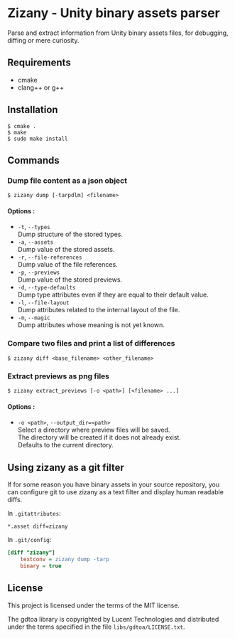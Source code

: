 # Zizany - Unity binary assets parser

Parse and extract information from Unity binary assets files, for debugging, diffing or mere curiosity.

## Requirements

 - cmake
 - clang++ or g++

## Installation

```shellsession
$ cmake .
$ make
$ sudo make install
```

## Commands

### Dump file content as a json object

```shellsession
$ zizany dump [-tarpdlm] <filename>
```

#### Options :
 - `-t`, `--types`  
     Dump structure of the stored types.
 - `-a`, `--assets`  
     Dump value of the stored assets.
 - `-r`, `--file-references`  
     Dump value of the file references.
 - `-p`, `--previews`  
     Dump value of the stored previews.
 - `-d`, `--type-defaults`  
     Dump type attributes even if they are equal to their default value.
 - `-l`, `--file-layout`  
     Dump attributes related to the internal layout of the file.
 - `-m`, `--magic`  
     Dump attributes whose meaning is not yet known.

### Compare two files and print a list of differences

```shellsession
$ zizany diff <base_filename> <other_filename>
```

### Extract previews as png files

```shellsession
$ zizany extract_previews [-o <path>] [<filename> ...]
```

#### Options :
 - `-o <path>`, `--output_dir=<path>`  
     Select a directory where preview files will be saved.  
     The directory will be created if it does not already exist.  
     Defaults to the current directory.

## Using zizany as a git filter

If for some reason you have binary assets in your source repository,
you can configure git to use zizany as a text filter and display human readable diffs.

In `.gitattributes`:

```gitattributes
*.asset diff=zizany
```

In `.git/config`:

```ini
[diff "zizany"]
    textconv = zizany dump -tarp
    binary = true
```

## License

This project is licensed under the terms of the MIT license.

The gdtoa library is copyrighted by Lucent Technologies and distributed
 under the terms specified in the file `libs/gdtoa/LICENSE.txt`.
